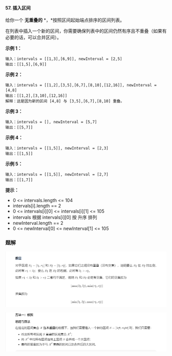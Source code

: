#### 57. 插入区间

给你一个 **无重叠的** *，*按照区间起始端点排序的区间列表。

在列表中插入一个新的区间，你需要确保列表中的区间仍然有序且不重叠（如果有必要的话，可以合并区间）。

**示例 1：**

```shell
输入：intervals = [[1,3],[6,9]], newInterval = [2,5]
输出：[[1,5],[6,9]]
```

**示例 2：**

```shell
输入：intervals = [[1,2],[3,5],[6,7],[8,10],[12,16]], newInterval = [4,8]
输出：[[1,2],[3,10],[12,16]]
解释：这是因为新的区间 [4,8] 与 [3,5],[6,7],[8,10] 重叠。
```

**示例 3：**

```shell
输入：intervals = [], newInterval = [5,7]
输出：[[5,7]]
```

**示例 4：**

```shell
输入：intervals = [[1,5]], newInterval = [2,3]
输出：[[1,5]]
```

**示例 5：**

```shell
输入：intervals = [[1,5]], newInterval = [2,7]
输出：[[1,7]]
```

**提示：**

* 0 <= intervals.length <= 104
* intervals[i].length == 2
* 0 <= intervals[i][0] <= intervals[i][1] <= 105
* intervals 根据 intervals[i][0] 按 升序 排列
* newInterval.length == 2
* 0 <= newInterval[0] <= newInterval[1] <= 105

### 题解

![image-20210622223438202](./images/插入区间/1.jpg)

![image-20210622223455865](./images/插入区间/2.jpg)

